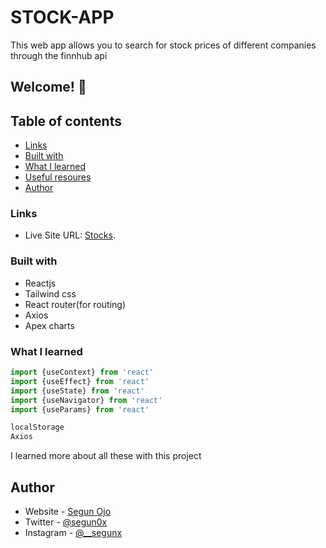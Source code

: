 # STOCK-APP
This web app allows you to search for stock prices of different companies through the finnhub api

## Welcome! 👋

## Table of contents

  - [Links](#links)
  - [Built with](#built-with)
  - [What I learned](#what-i-learned)
  - [Useful resoures](#useful-resources)
  - [Author](#author)

### Links

- Live Site URL: [Stocks](https://stock-app-tau.vercel.app).

### Built with

- Reactjs
- Tailwind css
- React router(for routing)
- Axios
- Apex charts

### What I learned

```js
import {useContext} from 'react'
import {useEffect} from 'react'
import {useState} from 'react'
import {useNavigator} from 'react'
import {useParams} from 'react'

localStorage
Axios
```
I learned more about all these with this project

## Author

- Website - [Segun Ojo](https://segunojo.netlify.app)
- Twitter - [@segun0x](https://www.twitter.com/segun0x)
- Instagram - [@__segunx](https://www.instagram.com/__segunx)
